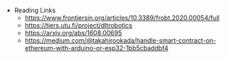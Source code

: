 - Reading Links
    - https://www.frontiersin.org/articles/10.3389/frobt.2020.00054/full
    - https://tiers.utu.fi/project/dltrobotics
    - https://arxiv.org/abs/1608.00695
    - https://medium.com/@takahirookada/handle-smart-contract-on-ethereum-with-arduino-or-esp32-1bb5cbaddbf4

